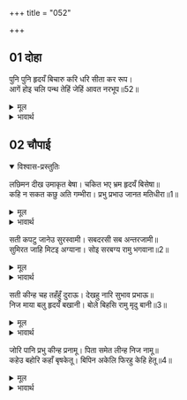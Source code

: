+++
title = "052"

+++

## 01 दोहा

<div class="audioEmbed"  caption="AIR-वाचनम्" src="https://archive.org/download/rAmcharitmAnas-AIR/EPI-024.mp3"></div>

पुनि पुनि हृदयँ बिचारु करि धरि सीता कर रूप।  
आगें होइ चलि पन्थ तेहिं जेहिं आवत नरभूप॥52॥

<details><summary>मूल</summary>

पुनि पुनि हृदयँ बिचारु करि धरि सीता कर रूप।  
आगें होइ चलि पन्थ तेहिं जेहिं आवत नरभूप॥52॥
</details>

<details><summary>भावार्थ</summary>

सती बार-बार मन में विचार कर सीताजी का रूप धारण करके उस मार्ग की ओर आगे होकर चलीं, जिससे (सतीजी के विचारानुसार) मनुष्यों के राजा रामचन्द्रजी आ रहे थे॥52॥
</details>





## 02 चौपाई
<details open><summary>विश्वास-प्रस्तुतिः</summary>

लछिमन दीख उमाकृत बेषा। चकित भए भ्रम हृदयँ बिसेषा॥  
कहि न सकत कछु अति गम्भीरा। प्रभु प्रभाउ जानत मतिधीरा॥1॥
</details>
<details><summary>मूल</summary>

लछिमन दीख उमाकृत बेषा। चकित भए भ्रम हृदयँ बिसेषा॥  
कहि न सकत कछु अति गम्भीरा। प्रभु प्रभाउ जानत मतिधीरा॥1॥
</details>

<details><summary>भावार्थ</summary>

सतीजी के बनावटी वेष को देखकर लक्ष्मणजी चकित हो गए और उनके हृदय में बडा भ्रम हो गया। वे बहुत गम्भीर हो गए, कुछ कह नहीं सके। धीर बुद्धि लक्ष्मण प्रभु रघुनाथजी के प्रभाव को जानते थे॥1॥
</details>

सती कपटु जानेउ सुरस्वामी। सबदरसी सब अन्तरजामी॥  
सुमिरत जाहि मिटइ अग्याना। सोइ सरबग्य रामु भगवाना॥2॥

<details><summary>मूल</summary>

सती कपटु जानेउ सुरस्वामी। सबदरसी सब अन्तरजामी॥  
सुमिरत जाहि मिटइ अग्याना। सोइ सरबग्य रामु भगवाना॥2॥
</details>

<details><summary>भावार्थ</summary>

सब कुछ देखने वाले और सबके हृदय की जानने वाले देवताओं के स्वामी श्री रामचन्द्रजी सती के कपट को जान गए, जिनके स्मरण मात्र से अज्ञान का नाश हो जाता है, वही सर्वज्ञ भगवान्‌ श्री रामचन्द्रजी हैं॥2॥
</details>

सती कीन्ह चह तहँहुँ दुराऊ। देखहु नारि सुभाव प्रभाऊ॥  
निज माया बलु हृदयँ बखानी। बोले बिहसि रामु मृदु बानी॥3॥

<details><summary>मूल</summary>

सती कीन्ह चह तहँहुँ दुराऊ। देखहु नारि सुभाव प्रभाऊ॥  
निज माया बलु हृदयँ बखानी। बोले बिहसि रामु मृदु बानी॥3॥
</details>

<details><summary>भावार्थ</summary>

स्त्री स्वभाव का असर तो देखो कि वहाँ (उन सर्वज्ञ भगवान्‌ के सामने) भी सतीजी छिपाव करना चाहती हैं। अपनी माया के बल को हृदय में बखानकर, श्री रामचन्द्रजी हँसकर कोमल वाणी से बोले॥3॥
</details>

जोरि पानि प्रभु कीन्ह प्रनामू। पिता समेत लीन्ह निज नामू॥  
कहेउ बहोरि कहाँ बृषकेतू। बिपिन अकेलि फिरहु केहि हेतू॥4॥

<details><summary>मूल</summary>

जोरि पानि प्रभु कीन्ह प्रनामू। पिता समेत लीन्ह निज नामू॥  
कहेउ बहोरि कहाँ बृषकेतू। बिपिन अकेलि फिरहु केहि हेतू॥4॥
</details>

<details><summary>भावार्थ</summary>

पहले प्रभु ने हाथ जोडकर सती को प्रणाम किया और पिता सहित अपना नाम बताया। फिर कहा कि वृषकेतु शिवजी कहाँ हैं? आप यहाँ वन में अकेली किसलिए फिर रही हैं?॥4॥
</details>


